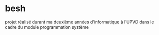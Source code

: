 # besh
projet réalisé durant ma deuxième années d'informatique à l'UPVD dans le cadre du module programmation système
